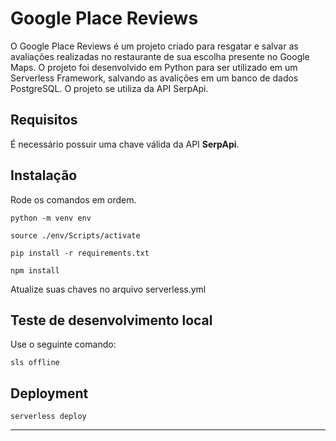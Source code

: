 # Google Place Reviews

O Google Place Reviews é um projeto criado para resgatar e salvar as avaliações realizadas no restaurante de sua escolha presente no Google Maps. O projeto foi desenvolvido em Python para ser utilizado em um Serverless Framework, salvando as avalições em um banco de dados PostgreSQL. O projeto se utiliza da API SerpApi.

## Requisitos

É necessário possuir uma chave válida da API **SerpApi**. 

## Instalação
Rode os comandos em ordem. 
```
python -m venv env
```
```
source ./env/Scripts/activate
```
```
pip install -r requirements.txt
```
```
npm install 
```
Atualize suas chaves no arquivo serverless.yml

## Teste de desenvolvimento local
Use o seguinte comando:
```
sls offline
```

## Deployment

```
serverless deploy
```
____
